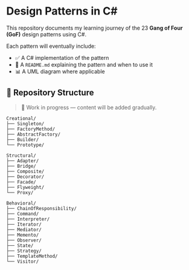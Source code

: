 # Design Patterns in C#

This repository documents my learning journey of the 23 **Gang of Four (GoF)** design patterns using C#.

Each pattern will eventually include:
- ✅ A C# implementation of the pattern
- 📄 A `README.md` explaining the pattern and when to use it
- 📊 A UML diagram where applicable


## 📁 Repository Structure

> 🚧 Work in progress — content will be added gradually.

```
Creational/
├── Singleton/
├── FactoryMethod/
├── AbstractFactory/
├── Builder/
└── Prototype/

Structural/
├── Adapter/
├── Bridge/
├── Composite/
├── Decorator/
├── Facade/
├── Flyweight/
└── Proxy/

Behavioral/
├── ChainOfResponsibility/
├── Command/
├── Interpreter/
├── Iterator/
├── Mediator/
├── Memento/
├── Observer/
├── State/
├── Strategy/
├── TemplateMethod/
└── Visitor/
```